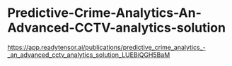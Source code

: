 # Predictive-Crime-Analytics-An-Advanced-CCTV-analytics-solution
https://app.readytensor.ai/publications/predictive_crime_analytics_-_an_advanced_cctv_analytics_solution_LUEBiQGH5BaM
